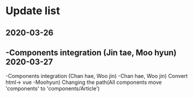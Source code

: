 Update list
=============
2020-03-26
----------
-Components integration (Jin tae, Moo hyun)
2020-03-27
----------
-Components integration (Chan hae, Woo jin)
-Chan hae, Woo jin) Convert html-> vue
-Moohyun) Changing the path(All components move 'components' to 'components/Article')
